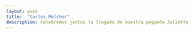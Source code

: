 ```yaml
---
layout: post
title:  "Carlos Melchor"
description: Celebremos juntos la llegada de nuestra pequeña Juliette 
---
```

